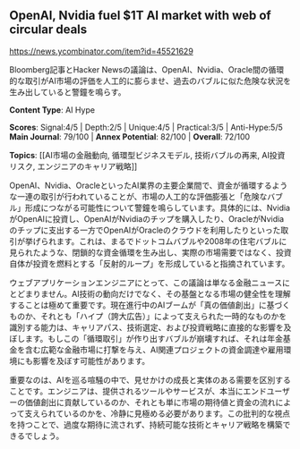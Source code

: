 ## OpenAI, Nvidia fuel $1T AI market with web of circular deals

https://news.ycombinator.com/item?id=45521629

Bloomberg記事とHacker Newsの議論は、OpenAI、Nvidia、Oracle間の循環的な取引がAI市場の評価を人工的に膨らませ、過去のバブルに似た危険な状況を生み出していると警鐘を鳴らす。

**Content Type**: AI Hype

**Scores**: Signal:4/5 | Depth:2/5 | Unique:4/5 | Practical:3/5 | Anti-Hype:5/5
**Main Journal**: 79/100 | **Annex Potential**: 82/100 | **Overall**: 72/100

**Topics**: [[AI市場の金融動向, 循環型ビジネスモデル, 技術バブルの再来, AI投資リスク, エンジニアのキャリア戦略]]

OpenAI、Nvidia、OracleといったAI業界の主要企業間で、資金が循環するような一連の取引が行われていることが、市場の人工的な評価膨張と「危険なバブル」形成につながる可能性について警鐘を鳴らしています。具体的には、NvidiaがOpenAIに投資し、OpenAIがNvidiaのチップを購入したり、OracleがNvidiaのチップに支出する一方でOpenAIがOracleのクラウドを利用したりといった取引が挙げられます。これは、まるでドットコムバブルや2008年の住宅バブルに見られたような、閉鎖的な資金循環を生み出し、実際の市場需要ではなく、投資自体が投資を燃料とする「反射的ループ」を形成していると指摘されています。

ウェブアプリケーションエンジニアにとって、この議論は単なる金融ニュースにとどまりません。AI技術の動向だけでなく、その基盤となる市場の健全性を理解することは極めて重要です。現在進行中のAIブームが「真の価値創出」に基づくものか、それとも「ハイプ（誇大広告）」によって支えられた一時的なものかを識別する能力は、キャリアパス、技術選定、および投資戦略に直接的な影響を及ぼします。もしこの「循環取引」が作り出すバブルが崩壊すれば、それは年金基金を含む広範な金融市場に打撃を与え、AI関連プロジェクトの資金調達や雇用環境にも影響を及ぼす可能性があります。

重要なのは、AIを巡る喧騒の中で、見せかけの成長と実体のある需要を区別することです。エンジニアは、提供されるツールやサービスが、本当にエンドユーザーの価値創出に貢献しているのか、それとも単に市場の期待値と資金の流れによって支えられているのかを、冷静に見極める必要があります。この批判的な視点を持つことで、過度な期待に流されず、持続可能な技術とキャリア戦略を構築できるでしょう。